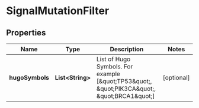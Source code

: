 

# SignalMutationFilter


## Properties

| Name | Type | Description | Notes |
|------------ | ------------- | ------------- | -------------|
|**hugoSymbols** | **List&lt;String&gt;** | List of Hugo Symbols. For example [\&quot;TP53\&quot;, \&quot;PIK3CA\&quot;, \&quot;BRCA1\&quot;] |  [optional] |



